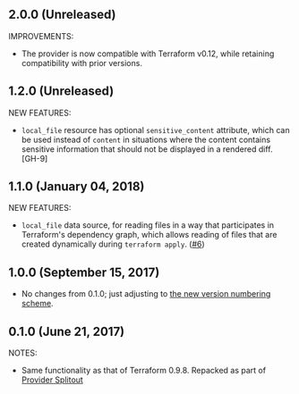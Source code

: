 ## 2.0.0 (Unreleased)

IMPROVEMENTS:

* The provider is now compatible with Terraform v0.12, while retaining compatibility with prior versions.

## 1.2.0 (Unreleased)

NEW FEATURES:

* `local_file` resource has optional `sensitive_content` attribute, which can be used instead of `content` in situations where the content contains sensitive information that should not be displayed in a rendered diff. [GH-9]

## 1.1.0 (January 04, 2018)

NEW FEATURES:

* `local_file` data source, for reading files in a way that participates in Terraform's dependency graph, which allows reading of files that are created dynamically during `terraform apply`. ([#6](https://github.com/terraform-providers/terraform-provider-local/issues/6))

## 1.0.0 (September 15, 2017)

* No changes from 0.1.0; just adjusting to [the new version numbering scheme](https://www.hashicorp.com/blog/hashicorp-terraform-provider-versioning/).

## 0.1.0 (June 21, 2017)

NOTES:

* Same functionality as that of Terraform 0.9.8. Repacked as part of [Provider Splitout](https://www.hashicorp.com/blog/upcoming-provider-changes-in-terraform-0-10/)
